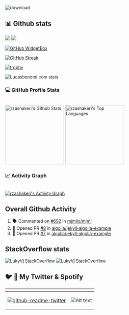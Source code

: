 ![download](https://user-images.githubusercontent.com/1630200/171373072-354f6264-690c-4c8d-a5c9-dd5094e4d35e.png)

<!--
**LukyVj/LukyVj** is a ✨ _special_ ✨ repository because its `README.md` (this file) appears on your GitHub profile.

Here are some ideas to get you started:

- 🔭 I’m currently working on ...
- 🌱 I’m currently learning ...
- 👯 I’m looking to collaborate on ...
- 🤔 I’m looking for help with ...
- 💬 Ask me about ...
- 📫 How to reach me: ...
- 😄 Pronouns: ...
- ⚡ Fun fact: ...
-->

## 📊 Github stats
![](https://komarev.com/ghpvc/?username=LukyVj&label=PROFILE+VIEWS) ![](https://gitwar.herokuapp.com/badge?username=LukyVj&style=flat-square)

[![GitHub WidgetBox](https://github-widgetbox.vercel.app/api/profile?username=LukyVj&data=followers,repositories,stars,commits)](https://github.com/Jurredr/github-widgetbox)

[![GitHub Streak](https://github-readme-streak-stats.herokuapp.com?user=LukyVj&theme=github-light&hide_border=true)](https://git.io/streak-stats)

[![trophy](https://github-profile-trophy.vercel.app/?username=lukyvj&theme=algolia)](https://github.com/ryo-ma/github-profile-trophy)

![Lucasbonomi.com stats](https://pagespeed-insights.herokuapp.com/?url=https://lucasbonomi.com)


### 💻 GitHub Profile Stats
  <br/>
    <a href="https://github.com/anuraghazra/github-readme-stats"><img alt="rzashakeri's Github Stats" src="https://github-readme-stats.vercel.app/api/?username=lukyvj&show_icons=true&count_private=true&theme=default&hide_border=true&bg_color=fff&title_color=00E676&icon_color=00E676" height="192px"/></a>
  <a href="https://github.com/anuraghazra/github-readme-stats"><img alt="rzashakeri's Top Languages" src="https://github-readme-stats.vercel.app/api/top-langs/?username=lukyvj&langs_count=8&layout=compact&theme=default&hide_border=true&bg_color=fff&title_color=000&icon_color=000&hide=Jupyter%20Notebook" height="192px"/></a>
  <br/>
  
### 📈 Activity Graph
  <br/>
<a href="https://github.com/ashutosh00710/github-readme-activity-graph"><img alt="rzashakeri's Activity Graph" src="https://activity-graph.herokuapp.com/graph/?username=lukyvj&bg_color=fff&color=000&line=00E676&point=000&hide_border=true" /></a>

## Overall Github Activity
<!--START_SECTION:activity-->
1. 🗣 Commented on [#692](https://github.com/mjmlio/mjml/issues/692) in [mjmlio/mjml](https://github.com/mjmlio/mjml)
2. 💪 Opened PR [#8](https://github.com/algolia/jekyll-algolia-example/pull/8) in [algolia/jekyll-algolia-example](https://github.com/algolia/jekyll-algolia-example)
3. 💪 Opened PR [#7](https://github.com/algolia/jekyll-algolia-example/pull/7) in [algolia/jekyll-algolia-example](https://github.com/algolia/jekyll-algolia-example)
<!--END_SECTION:activity-->

## StackOverflow stats
[![LukyVj StackOverflow](https://github-readme-stackoverflow.vercel.app/?userID=1331432)](https://stackoverflow.com/users/1331432/lukyvj)
[![LukyVj StackOverflow](https://stackoverflow-badge.herokuapp.com/api/StackOverflowBadge/1331432)](https://stackoverflow.com/users/1331432/lukyvj)



## 🐦 🎵 My Twitter & Spotify

<table data-sourcepos="40:1-43:178">
<thead>
<tr data-sourcepos="40:1-40:8">
<th data-sourcepos="40:2-40:4"></th>
<th data-sourcepos="40:6-40:7"></th>
</tr>
</thead>
<tbody>
<tr data-sourcepos="42:1-42:137">
<td data-sourcepos="42:2-42:135"><a href="https://github.com/gazf/github-readme-twitter"><img src="https://camo.githubusercontent.com/002a2b86254053cc6dd61cb7c53e0845c656aac9a03e1b829c9804e911d4a7e7/68747470733a2f2f6769746875622d726561646d652d747769747465722e67617a662e76657263656c2e6170702f6170693f69643d6c756b79766a" alt="github-readme-twitter" data-canonical-src="https://github-readme-twitter.gazf.vercel.app/api?id=lukyvj" style="max-width: 100%;"></a></td>
<td data-sourcepos="42:0-42:0">
  
  ![Alt text](https://spotify-recently-played-readme.vercel.app/api?user=1129705580)
  
  </td>
</tr>

</tbody>
</table>
